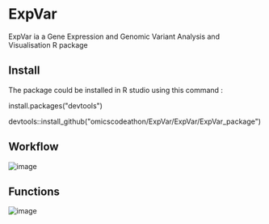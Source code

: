 # ExpVar

ExpVar ia a  Gene Expression and Genomic Variant Analysis and Visualisation R package

## Install 

The package could be installed in R studio using this command :

install.packages("devtools")

devtools::install_github("omicscodeathon/ExpVar/ExpVar/ExpVar_package")

## Workflow

![image](https://user-images.githubusercontent.com/73958439/194729911-b0c74261-0a3f-4fcf-8608-454fec8592c6.png)

## Functions
![image](https://user-images.githubusercontent.com/73958439/194729901-b86f19ba-fbb1-4ce0-9c48-3318eb5e2b5c.png)

